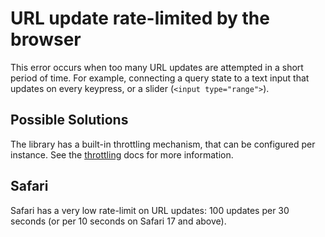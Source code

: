 # URL update rate-limited by the browser

This error occurs when too many URL updates are attempted in a short period of
time. For example, connecting a query state to a text input that updates on
every keypress, or a slider (`<input type="range">`).

## Possible Solutions

The library has a built-in throttling mechanism, that can be configured per
instance. See the [throttling](https://github.com/47ng/next-usequerystate#throttling)
docs for more information.

## Safari

Safari has a very low rate-limit on URL updates: 100 updates per 30 seconds (or per 10 seconds on Safari 17 and above).
